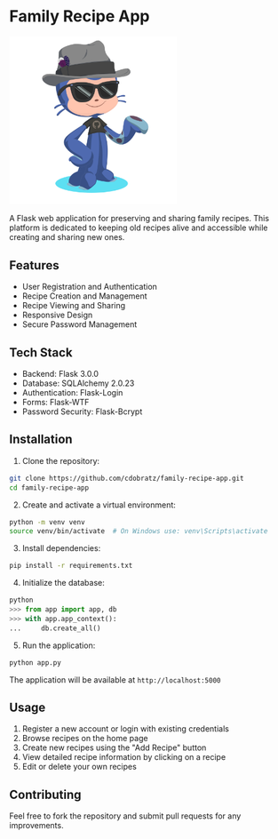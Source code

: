 # Family Recipe App

<img src="images/cd_octocat_med.png" width="60%">

A Flask web application for preserving and sharing family recipes. This platform is dedicated to keeping old recipes alive and accessible while creating and sharing new ones.

## Features

- User Registration and Authentication
- Recipe Creation and Management
- Recipe Viewing and Sharing
- Responsive Design
- Secure Password Management

## Tech Stack

- Backend: Flask 3.0.0
- Database: SQLAlchemy 2.0.23
- Authentication: Flask-Login
- Forms: Flask-WTF
- Password Security: Flask-Bcrypt

## Installation

1. Clone the repository:
```bash
git clone https://github.com/cdobratz/family-recipe-app.git
cd family-recipe-app
```

2. Create and activate a virtual environment:
```bash
python -m venv venv
source venv/bin/activate  # On Windows use: venv\Scripts\activate
```

3. Install dependencies:
```bash
pip install -r requirements.txt
```

4. Initialize the database:
```python
python
>>> from app import app, db
>>> with app.app_context():
...     db.create_all()
```

5. Run the application:
```bash
python app.py
```

The application will be available at `http://localhost:5000`

## Usage

1. Register a new account or login with existing credentials
2. Browse recipes on the home page
3. Create new recipes using the "Add Recipe" button
4. View detailed recipe information by clicking on a recipe
5. Edit or delete your own recipes

## Contributing

Feel free to fork the repository and submit pull requests for any improvements.
